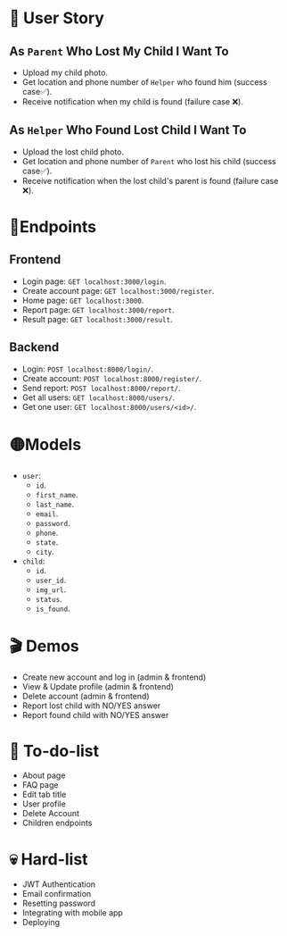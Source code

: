 # 👤 User Story 
## As `Parent` Who Lost My Child I Want To
- Upload my child photo.
- Get location and phone number of `Helper` who found him (success case✅).
- Receive notification when my child is found (failure case ❌).
## As `Helper` Who Found Lost Child I Want To
- Upload the lost child photo.
- Get location and phone number of `Parent` who lost his child (success case✅).
- Receive notification when the lost child's parent is found (failure case ❌).
# 🔵Endpoints
## Frontend
- Login page: `GET localhost:3000/login`.
- Create account page: `GET localhost:3000/register`.
- Home page: `GET localhost:3000`.
- Report page: `GET localhost:3000/report`.
- Result page: `GET localhost:3000/result`.
## Backend
- Login: `POST localhost:8000/login/`.
- Create account: `POST localhost:8000/register/`.
- Send report: `POST localhost:8000/report/`.
- Get all users: `GET localhost:8000/users/`.
- Get one user: `GET localhost:8000/users/<id>/`.
# 🟡Models
- `user`:
	- `id`.
	- `first_name`.
	- `last_name`.
	- `email`.
 	- `password`. 
	- `phone`.
	- `state`.
	- `city`.
- `child`:
	- `id`.
	- `user_id`.
	- `img_url`.
	- `status`.
 	- `is_found`.
# 🎬 Demos
- Create new account and log in (admin & frontend)
- View & Update profile (admin & frontend)
- Delete account (admin & frontend)
- Report lost child with NO/YES answer
- Report found child with NO/YES answer
# 🤔 To-do-list
- About page
- FAQ page
- Edit tab title
- User profile
- Delete Account
- Children endpoints
# 💀 Hard-list
- JWT Authentication
- Email confirmation
- Resetting password
- Integrating with mobile app
- Deploying
